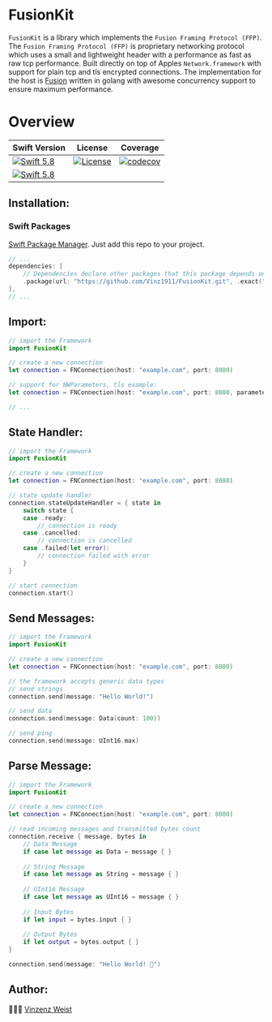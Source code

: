 # FusionKit

`FusionKit` is a library which implements the `Fusion Framing Protocol (FFP)`. 
The `Fusion Framing Protocol (FFP)` is proprietary networking protocol which uses a small and lightweight header with a performance as fast as raw tcp performance. Built directly on top of Apples `Network.framework` with support for plain tcp and tls encrypted connections. The implementation for the host is [Fusion](https://github.com/Vinz1911/fusion) written in golang with awesome concurrency support to ensure maximum performance.

# Overview
| Swift Version                                                                                                | License                                                                                                                                              | Coverage                                                                                                                                              |
|--------------------------------------------------------------------------------------------------------------|------------------------------------------------------------------------------------------------------------------------------------------------------|-------------------------------------------------------------------------------------------------------------------------------------------------------|
| [![Swift 5.8](https://img.shields.io/badge/Swift-5.8-orange.svg?logo=swift&style=flat)](https://swift.org)   | [![License](https://img.shields.io/badge/license-GPLv3-blue.svg?longCache=true&style=flat)](https://github.com/Vinz1911/FusionKit/blob/main/LICENSE) | [![codecov](https://codecov.io/github/Vinz1911/FusionKit/branch/main/graph/badge.svg?token=EE3S0BOINS)](https://codecov.io/github/Vinz1911/FusionKit) |
| [![Swift 5.8](https://img.shields.io/badge/SPM-Support-orange.svg?logo=swift&style=flat)](https://swift.org) |                                                                                                                                                      |                                                                                                                                                       |

## Installation:
### Swift Packages
[Swift Package Manager](https://developer.apple.com/documentation/xcode/swift-packages). Just add this repo to your project.

```swift
// ...
dependencies: [
    // Dependencies declare other packages that this package depends on.
    .package(url: "https://github.com/Vinz1911/FusionKit.git", .exact("7.0.0")),
],
// ...
```

## Import:
```swift
// import the Framework
import FusionKit

// create a new connection
let connection = FNConnection(host: "example.com", port: 8080)

// support for NWParameters, tls example:
let connection = FNConnection(host: "example.com", port: 8080, parameters: .tls)

// ...
```

## State Handler:
```swift
// import the Framework
import FusionKit

// create a new connection
let connection = FNConnection(host: "example.com", port: 8080)

// state update handler
connection.stateUpdateHandler = { state in
    switch state {
    case .ready:
        // connection is ready
    case .cancelled:
        // connection is cancelled
    case .failed(let error):
        // connection failed with error
    }
}

// start connection
connection.start()
```

## Send Messages:
```swift
// import the Framework
import FusionKit

// create a new connection
let connection = FNConnection(host: "example.com", port: 8080)

// the framework accepts generic data types
// send strings
connection.send(message: "Hello World!")

// send data
connection.send(message: Data(count: 100))

// send ping
connection.send(message: UInt16.max)
```

## Parse Message:
```swift
// import the Framework
import FusionKit

// create a new connection
let connection = FNConnection(host: "example.com", port: 8080)

// read incoming messages and transmitted bytes count
connection.receive { message, bytes in    
    // Data Message
    if case let message as Data = message { }
    
    // String Message
    if case let message as String = message { }
    
    // UInt16 Message
    if case let message as UInt16 = message { }
    
    // Input Bytes
    if let input = bytes.input { }
    
    // Output Bytes
    if let output = bytes.output { }
}

connection.send(message: "Hello World! 👻")
```

## Author:
👨🏼‍💻 [Vinzenz Weist](https://github.com/Vinz1911)
